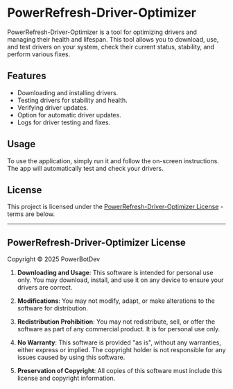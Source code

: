 # PowerRefresh-Driver-Optimizer

PowerRefresh-Driver-Optimizer is a tool for optimizing drivers and managing their health and lifespan. This tool allows you to download, use, and test drivers on your system, check their current status, stability, and perform various fixes.

## Features
- Downloading and installing drivers.
- Testing drivers for stability and health.
- Verifying driver updates.
- Option for automatic driver updates.
- Logs for driver testing and fixes.

## Usage
To use the application, simply run it and follow the on-screen instructions. The app will automatically test and check your drivers.

## License

This project is licensed under the [PowerRefresh-Driver-Optimizer License](LICENSE) - terms are below.

---

## PowerRefresh-Driver-Optimizer License

Copyright ©  2025 PowerBotDev

1. **Downloading and Usage**: This software is intended for personal use only. You may download, install, and use it on any device to ensure your drivers are correct.

2. **Modifications**: You may not modify, adapt, or make alterations to the software for distribution.

3. **Redistribution Prohibition**: You may not redistribute, sell, or offer the software as part of any commercial product. It is for personal use only.

4. **No Warranty**: This software is provided "as is", without any warranties, either express or implied. The copyright holder is not responsible for any issues caused by using this software.

5. **Preservation of Copyright**: All copies of this software must include this license and copyright information.
